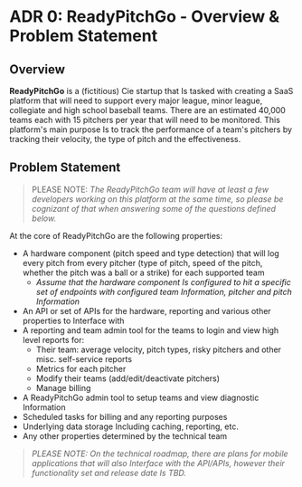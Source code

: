 # ADR 0: ReadyPitchGo - Overview & Problem Statement

## Overview

**ReadyPitchGo** is a (fictitious) Cie startup that Is tasked with creating a SaaS platform that will need to support every major league, minor league, collegiate and high school baseball teams. There are an estimated 40,000 teams each with 15 pitchers per year that will need to be monitored. This platform's main purpose Is to track the performance of a team's pitchers by tracking their velocity, the type of pitch and the effectiveness.

## Problem Statement

> PLEASE NOTE: *The ReadyPitchGo team will have at least a few developers working on this platform at the same time, so please be cognizant of that when answering some of the questions defined below.*
 
At the core of ReadyPitchGo are the following properties:
 
* A hardware component (pitch speed and type detection) that will log every pitch from every pitcher (type of pitch, speed of the pitch, whether the pitch was a ball or a strike) for each supported team
	* *Assume that the hardware component Is configured to hit a specific set of endpoints with configured team Information, pitcher and pitch Information*
* An API or set of APIs for the hardware, reporting and various other properties to Interface with
* A reporting and team admin tool for the teams to login and view high level reports for:
	* Their team: average velocity, pitch types, risky pitchers and other misc. self-service reports
	* Metrics for each pitcher
	* Modify their teams (add/edit/deactivate pitchers)
	* Manage billing
* A ReadyPitchGo admin tool to setup teams and view diagnostic Information
* Scheduled tasks for billing and any reporting purposes
* Underlying data storage Including caching, reporting, etc.
* Any other properties determined by the technical team

> *PLEASE NOTE: On the technical roadmap, there are plans for mobile applications that will also Interface with the API/APIs, however their functionality set and release date Is TBD.*